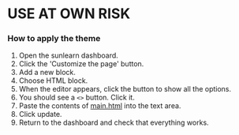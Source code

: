 # USE AT OWN RISK
### How to apply the theme
1. Open the sunlearn dashboard.
2. Click the 'Customize the page' button.
3. Add a new block.
4. Choose HTML block.
5. When the editor appears, click the button to show all the options.
6. You should see a `<>` button. Click it.
7. Paste the contents of [main.html](main.html) into the text area.
8. Click update.
9. Return to the dashboard and check that everything works.
